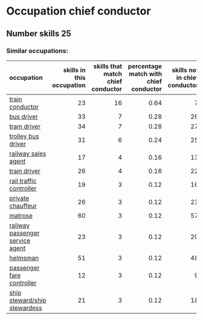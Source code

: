 # Occupation chief conductor
## Number skills 25
### Similar occupations:
| occupation                                                            |   skills in this occupation |   skills that match chief conductor |   percentage match with chief conductor |   skills not in chief conductor |
|:----------------------------------------------------------------------|----------------------------:|------------------------------------:|----------------------------------------:|--------------------------------:|
| [train conductor](train_conductor.md)                                 |                          23 |                                  16 |                                    0.64 |                               7 |
| [bus driver](bus_driver.md)                                           |                          33 |                                   7 |                                    0.28 |                              26 |
| [tram driver](tram_driver.md)                                         |                          34 |                                   7 |                                    0.28 |                              27 |
| [trolley bus driver](trolley_bus_driver.md)                           |                          31 |                                   6 |                                    0.24 |                              25 |
| [railway sales agent](railway_sales_agent.md)                         |                          17 |                                   4 |                                    0.16 |                              13 |
| [train driver](train_driver.md)                                       |                          26 |                                   4 |                                    0.16 |                              22 |
| [rail traffic controller](rail_traffic_controller.md)                 |                          19 |                                   3 |                                    0.12 |                              16 |
| [private chauffeur](private_chauffeur.md)                             |                          26 |                                   3 |                                    0.12 |                              23 |
| [matrose](matrose.md)                                                 |                          60 |                                   3 |                                    0.12 |                              57 |
| [railway passenger service agent](railway_passenger_service_agent.md) |                          23 |                                   3 |                                    0.12 |                              20 |
| [helmsman](helmsman.md)                                               |                          51 |                                   3 |                                    0.12 |                              48 |
| [passenger fare controller](passenger_fare_controller.md)             |                          12 |                                   3 |                                    0.12 |                               9 |
| [ship steward/ship stewardess](ship_steward-ship_stewardess.md)       |                          21 |                                   3 |                                    0.12 |                              18 |
